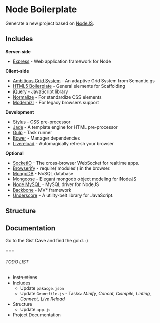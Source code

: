 # Node Boilerplate

Generate a new project based on [NodeJS](http://nodejs.org/).

## Includes

**Server-side**

* [Express](http://expressjs.com/) - Web application framework for Node


**Client-side**

* [Ambitious Grid System](https://github.com/ambitiousframework/grid-system) - An adaptive Grid System from Semantic.gs
* [HTML5 Boilerplate](https://github.com/h5bp/html5-boilerplate) - General elements for Scaffolding
* [jQuery](http://jquery.com/) - JavaScript library
* [Normalize](http://necolas.github.io/normalize.css/) - For standardize CSS elements
* [Modernizr](http://modernizr.com/) - For legacy browsers support

**Development**

* [Stylus](http://learnboost.github.io/stylus/) - CSS pre-processor
* [Jade](http://jade-lang.com/) - A template engine for HTML pre-processor
* [Gulp](http://gulpjs.com/) - Task runner
* [Bower](http://bower.io/) - Manager dependencies
* [Livereload](http://livereload.com/) - Automagically refresh your browser

**Optional**

* [SocketIO](http://socket.io/) - The cross-browser WebSocket for realtime apps.
* [Browserify](http://browserify.org/) - require('modules') in the browser.
* [MongoDB](http://www.mongodb.org/) - NoSQL database
* [Mongoose](http://mongoosejs.com/) - Elegant mongodb object modeling for NodeJS
* [Node MySQL](https://npmjs.org/package/mysql) - MySQL driver for NodeJS
* [Backbone](http://backbonejs.org/) - MV* framework
* [Underscore](http://underscorejs.org/) - A utility-belt library for JavaScript.

## Structure

## Documentation

Go to the Gist Cave and find the gold. :)

===

###### TODO LIST

* ~~Instructions~~
* Includes
    * Update `pakacge.json`
    * Update `Gruntfile.js` - Tasks: *Minify, Concat, Compile, Linting, Connect, Live Reload*
* Structure
    * Update `app.js`
* Project Documentation
